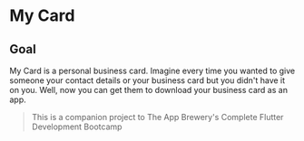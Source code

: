 # My Card

## Goal

My Card is a personal business card. Imagine every time you wanted to give someone your contact details or your business card but you didn't have it on you. Well, now you can get them to download your business card as an app.

>This is a companion project to The App Brewery's Complete Flutter Development Bootcamp